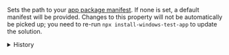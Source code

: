 Sets the path to your
<a href='https://docs.microsoft.com/en-us/uwp/schemas/appxpackage/appx-package-manifest'>app
package manifest</a>. If none is set, a default manifest will be provided.
Changes to this property will not be automatically be picked up; you need to
re-run `npx install-windows-test-app` to update the solution.

<details>
<summary>History</summary>

- [[0.5.5](https://github.com/microsoft/react-native-test-app/releases/tag/0.5.5)]
  Added

</details>
